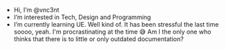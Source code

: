 - Hi, I’m @vnc3nt
- I’m interested in Tech, Design and Programming
- I’m currently learning UE. Well kind of. It has been stressful the last time soooo, yeah. I'm procrastinating at the time 😅
  Am I the only one who thinks that there is to little or only outdated documentation?

